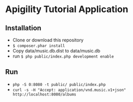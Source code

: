 Apigility Tutorial Application
==============================

Installation
------------

* Clone or download this repository
* `$ composer.phar install`
* Copy data/music.db.dist to data/music.db
* run `$ php public/index.php development enable`


Run
---

* `php -S 0:8080 -t public/ public/index.php`
* `curl -s -H "Accept: application/vnd.music.v1+json" http://localhost:8080/albums`

